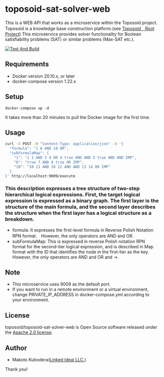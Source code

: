 # toposoid-sat-solver-web
This is a WEB API that works as a microservice within the Toposoid project.
Toposoid is a knowledge base construction platform.(see [Toposoid　Root Project](https://github.com/toposoid/toposoid.git))
This microservice provides solver functionality for Boolean satisfiability problems (SAT) or similar problems (Max-SAT etc.).

[![Test And Build](https://github.com/toposoid/toposoid-sat-solver-web/actions/workflows/action.yml/badge.svg)](https://github.com/toposoid/toposoid-sat-solver-web/actions/workflows/action.yml)

## Requirements
* Docker version 20.10.x, or later
* docker-compose version 1.22.x

## Setup
```bssh
docker-compose up -d
```
It takes more than 20 minutes to pull the Docker image for the first time.
## Usage
```bash
curl -X POST -H "Content-Type: application/json" -d '{
  "formula": "1 6 AND 10 OR",
  "subFormulaMap": {
    "1": "1 2 AND 3 4 OR 4 true AND AND 3 true AND AND IMP",
    "6": "true 7 AND 8 true OR IMP",
    "10": "10 11 AND 10 12 AND AND 13 14 OR IMP"
  }
}' http://localhost:9009/execute
```
### This description expresses a tree structure of two-step hierarchical logical expressions. First, the target logical expression is expressed as a binary graph. The first layer is the structure of the main formula, and the second layer describes the structure when the first layer has a logical structure as a breakdown.
* formula: It expresses the first-level formula in Reverse Polish Notation RPN format.　However, the only operators are AND and OR.
* subFormulaMap: This is expressed in reverse Polish notation RPN format for the second-tier logical expression, and is described in Map format with the ID that identifies the node in the first-tier as the key. However, the only operators are AND and OR and →.

## Note
* This microservice uses 9009 as the default port.
* If you want to run in a remote environment or a virtual environment, change PRIVATE_IP_ADDRESS in docker-compose.yml according to your environment.

## License
toposoid/toposoid-sat-solver-web is Open Source software released under the [Apache 2.0 license](https://www.apache.org/licenses/LICENSE-2.0.html).

## Author
* Makoto Kubodera([Linked Ideal LLC.](https://linked-ideal.com/))

Thank you!


